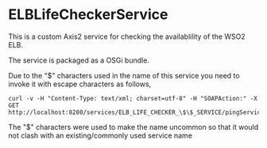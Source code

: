 ELBLifeCheckerService
=====================

This is a custom Axis2 service for checking the availablility of the WSO2 ELB.

The service is packaged as a OSGi bundle.

Due to the "$" characters used in the name of this service you need to invoke it with escape characters as follows,
	
	curl -v -H "Content-Type: text/xml; charset=utf-8" -H "SOAPAction:" -X GET http://localhost:8280/services/ELB_LIFE_CHECKER_\$\$_SERVICE/pingService

The "$" characters were used to make the name uncommon  so that it would not clash with an existing/commonly used service name 
